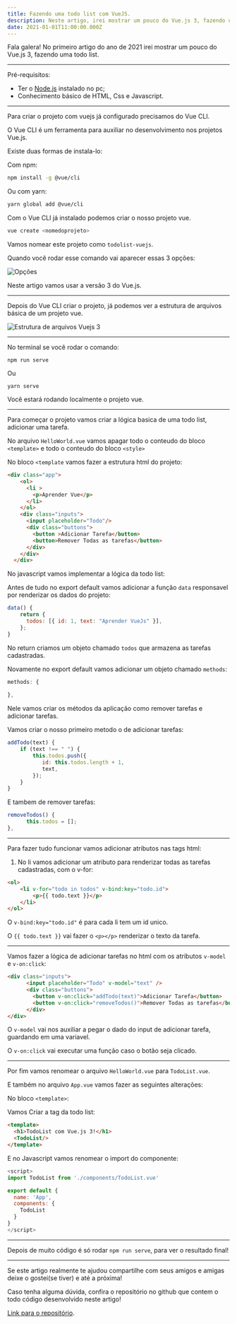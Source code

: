 ```yaml
---
title: Fazendo uma todo list com VueJS.
description: Neste artigo, irei mostrar um pouco do Vue.js 3, fazendo uma todo list.
date: 2021-01-01T11:00:00.000Z
---
```

Fala galera! No primeiro artigo do ano de 2021 irei mostrar um pouco do Vue.js 3, fazendo uma todo list.

---

Pré-requisitos:
- Ter o [Node.js](https://nodejs.org/) instalado no pc;
- Conhecimento básico de HTML, Css e Javascript.

---

Para criar o projeto com vuejs já configurado precisamos do Vue CLI.

O Vue CLI é um ferramenta para auxiliar no desenvolvimento nos projetos Vue.js.

Existe duas formas de instala-lo:

Com npm:
```bash
npm install -g @vue/cli
```
Ou com yarn:
```bash
yarn global add @vue/cli
```

Com o Vue CLI já instalado podemos criar o nosso projeto vue.

```bash
vue create <nomedoprojeto>
```

Vamos nomear este projeto como ``todolist-vuejs``.

Quando você rodar esse comando vai aparecer essas 3 opções:

![Opções](https://dev-to-uploads.s3.amazonaws.com/i/8qgtg9rkstdnkxe076ni.png)

Neste artigo vamos usar a versão 3 do Vue.js.

---

Depois do Vue CLI criar o projeto, já podemos ver a estrutura de arquivos básica de um projeto vue.

![Estrutura de arquivos Vuejs 3](https://dev-to-uploads.s3.amazonaws.com/i/38vdhusyooo2kpsk3dyh.png)

---

No terminal se você rodar o comando:

```
npm run serve
```
Ou

```
yarn serve
```

Você estará rodando localmente o projeto vue.

---

Para começar o projeto vamos criar a lógica basica de uma todo list, adicionar uma tarefa.

No arquivo ``HelloWorld.vue`` vamos apagar todo o conteudo do bloco ``<template>`` e todo o conteudo do bloco ``<style>``

No bloco ``<template`` vamos fazer a estrutura html do projeto:

```html
<div class="app">
    <ol>
      <li >
        <p>Aprender Vue</p>
      </li>
    </ol>
    <div class="inputs">
      <input placeholder="Todo"/>
      <div class="buttons">
        <button >Adicionar Tarefa</button>
        <button>Remover Todas as tarefas</button>
      </div>
    </div>
  </div>
```
No javascript vamos implementar a lógica da todo list:

Antes de tudo no export default vamos adicionar a função ``data`` responsavel por renderizar os dados do projeto:

```js
data() {
    return {
      todos: [{ id: 1, text: "Aprender VueJs" }],
    };
}
```
No return criamos um objeto chamado ``todos`` que armazena as tarefas cadastradas.

Novamente no export default vamos adicionar um objeto chamado ``methods``:
```js
methods: {
    
},
```

Nele vamos criar os métodos da aplicação como remover tarefas e adicionar tarefas.

Vamos criar o nosso primeiro metodo o de adicionar tarefas:

```js
addTodo(text) {
    if (text !== " ") {
        this.todos.push({
           id: this.todos.length + 1,
           text,
        });
    }
}
```

E tambem de remover tarefas:

```js
removeTodos() {
      this.todos = [];
},
```

--- 

Para fazer tudo funcionar vamos adicionar atributos nas tags html:

1. No li vamos adicionar um atributo para renderizar todas as tarefas cadastradas, com o v-for:

```html
<ol>
    <li v-for="todo in todos" v-bind:key="todo.id">
        <p>{{ todo.text }}</p>
    </li>
</ol>
```
O ``v-bind:key="todo.id"`` é para cada li tem um id unico.

O ``{{ todo.text }}`` vai fazer o ``<p></p>`` renderizar o texto da tarefa.

---

Vamos fazer a lógica de adicionar tarefas no html com os atributos ``v-model`` e ``v-on:click``:

```html
<div class="inputs">
      <input placeholder="Todo" v-model="text" />
      <div class="buttons">
        <button v-on:click="addTodo(text)">Adicionar Tarefa</button>
        <button v-on:click="removeTodos()">Remover Todas as tarefas</button>
      </div>
</div>
```

O ``v-model`` vai nos auxiliar a pegar o dado do input de adicionar tarefa, guardando em uma variavel.

O ``v-on:click`` vai executar uma função caso o botão seja clicado.

---


Por fim vamos renomear o arquivo ``HelloWorld.vue`` para ``TodoList.vue``.

E também no arquivo ``App.vue`` vamos fazer as seguintes alterações:

No bloco ``<template>``:

Vamos Criar a tag da todo list:

```html
<template>
  <h1>TodoList com Vue.js 3!</h1>
  <TodoList/>
</template>
```

E no Javascript vamos renomear o import do componente:

```js
<script>
import TodoList from './components/TodoList.vue'

export default {
  name: 'App',
  components: {
    TodoList
  }
}
</script>
```
---

Depois de muito código é só rodar ``npm run serve``, para ver o resultado final!

---

Se este artigo realmente te ajudou compartilhe com seus amigos e amigas deixe o gostei(se tiver) e até a próxima!

Caso tenha alguma dúvida, confira o repositório no github que contem o todo código desenvolvido neste artigo!

[Link para o repositório](https://github.com/jpbrab0/artigo-vuejs3).
